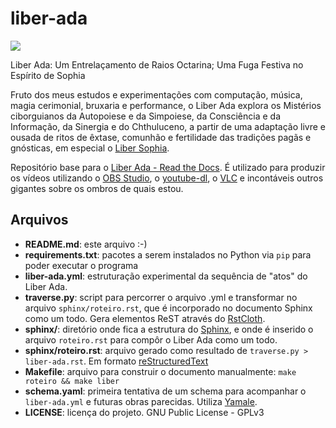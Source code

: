 # liber-ada

[![](https://volooptaz.art/images/liber-ada/twitch.png)](https://www.twitch.tv/videos/863842906)

Liber Ada: Um Entrelaçamento de Raios Octarina; Uma Fuga Festiva no Espírito de Sophia

Fruto dos meus estudos e experimentações com computação, música, magia cerimonial, bruxaria e performance, o Liber Ada explora os Mistérios ciborguianos da Autopoiese e da Simpoiese, da Consciência e da Informação, da Sinergia e do Chthuluceno, a partir de uma adaptação livre e ousada de ritos de êxtase, comunhão e fertilidade das tradições pagãs e gnósticas, em especial o [Liber Sophia](https://templumabyssi.com/liber-sophia).

Repositório base para o [Liber Ada - Read the Docs](https://liber-ada.readthedocs.io). É utilizado para produzir os vídeos utilizando o [OBS Studio](https://obsproject.com/), o [youtube-dl](https://youtube-dl.org/), o [VLC](https://www.videolan.org/vlc/index.html) e incontáveis outros gigantes sobre os ombros de quais estou.


## Arquivos

- **README.md**: este arquivo :-)
- **requirements.txt**: pacotes a serem instalados no Python via `pip` para
  poder executar o programa
- **liber-ada.yml**: estruturação experimental da sequência de "atos" do Liber Ada.
- **traverse.py**: script para percorrer o arquivo .yml e transformar no arquivo `sphinx/roteiro.rst`, que é incorporado no documento Sphinx como um todo. Gera elementos ReST através do [RstCloth](https://rstcloth.readthedocs.io/).
- **sphinx/**: diretório onde fica a estrutura do [Sphinx](https://www.sphinx-doc.org/), e onde é inserido o arquivo `roteiro.rst` para compôr o Liber Ada como um todo.
- **sphinx/roteiro.rst**: arquivo gerado como resultado de `traverse.py > liber-ada.rst`. Em formato [reStructuredText](https://docutils.sourceforge.io/rst.html)
- **Makefile**: arquivo para construir o documento manualmente: `make roteiro && make liber`
- **schema.yaml**:  primeira tentativa de um schema para acompanhar o `liber-ada.yml` e futuras obras parecidas. Utiliza [Yamale](https://github.com/23andMe/Yamale/).
- **LICENSE**: licença do projeto. GNU Public License - GPLv3




